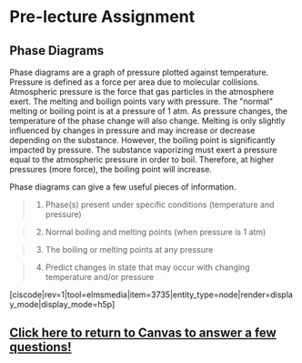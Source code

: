 
<div style="float:right;margin:auto"><ebook-button title="Phase Diagrams" link="https://genchem.science.psu.edu/13-4-phase-diagrams"></ebook-button></div>

# Pre-lecture Assignment

## Phase Diagrams


Phase diagrams are a graph of pressure plotted against temperature. Pressure is defined as a force per area due to molecular collisions. Atmospheric pressure is the force that gas particles in the atmosphere exert.  The melting and boilign points vary with pressure.  The "normal" melting or boiling point is at a pressure of 1 atm.  As pressure changes, the temperature of the phase change will also change.  Melting is only slightly influenced by changes in pressure and may increase or decrease depending on the substance.  However, the boiling point is significantly impacted by pressure.  The substance vaporizing must exert a pressure equal to the atmospheric pressure in order to boil.  Therefore, at higher pressures (more force), the boiling point will increase.


Phase diagrams can give a few useful pieces of information.

> 1) Phase(s) present under specific conditions (temperature and pressure)

> 2) Normal boiling and melting points (when pressure is 1 atm)

> 3) The boiling or melting points at any pressure

> 4) Predict changes in state that may occur with changing temperature and/or pressure

[ciscode|rev=1|tool=elmsmedia|item=3735|entity_type=node|render=display_mode|display_mode=h5p]


## [Click here to return to Canvas to answer a few questions!](https://psu.instructure.com/courses/1881362/quizzes/3332282)



